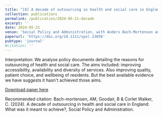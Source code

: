 ```yaml
---
title: "[8] A decade of outsourcing in health and social care in England: What was it meant to achieve?"
collection: publications
permalink: /publication/2024-05-21-decade
excerpt: ''
date: 2024-05-21
venue: 'Social Policy and Administration, with Anders Bach-Mortensen and Christine Corlet Walker'
paperurl: 'https://doi.org/10.1111/spol.13036'
pubtype: 'journal'
#citation: ''
---
```

Interpretation: We analyse policy documents detailing the reasons for outsourcing of health and social care. The aims included: improving accessibility, availability and diversity of services. Also improving quality, patient choice, and wellbeing of residents. But the best available evidence we have suggests it hasn't achieved those aims.

[Download paper here](https://doi.org/10.1111/spol.13036)


Recommended citation: Bach-mortensen, AM, Goodair, B & Corlet Walker, C. (2024). A decade of outsourcing in health and social care in England: What was it meant to achieve?, Social Policy and Administration.


